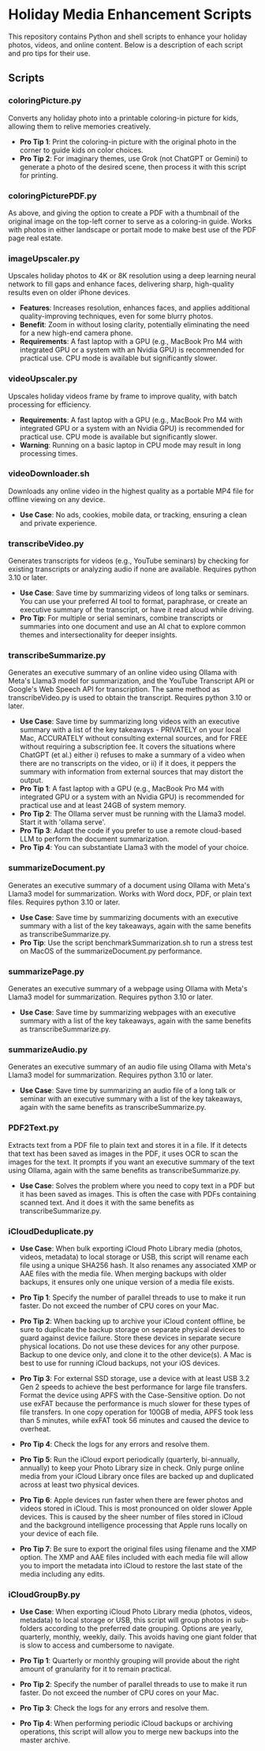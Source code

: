 # Holiday Media Enhancement Scripts

This repository contains Python and shell scripts to enhance your holiday photos, videos, and online content. Below is a description of each script and pro tips for their use.

## Scripts

### coloringPicture.py
Converts any holiday photo into a printable coloring-in picture for kids, allowing them to relive memories creatively.

- **Pro Tip 1**: Print the coloring-in picture with the original photo in the corner to guide kids on color choices.
- **Pro Tip 2**: For imaginary themes, use Grok (not ChatGPT or Gemini) to generate a photo of the desired scene, then process it with this script for printing.

### coloringPicturePDF.py
As above, and giving the option to create a PDF with a thumbnail of the original image on the top-left corner to serve as a coloring-in guide. Works with photos in either landscape or portait mode to make best use of the PDF page real estate.

### imageUpscaler.py
Upscales holiday photos to 4K or 8K resolution using a deep learning neural network to fill gaps and enhance faces, delivering sharp, high-quality results even on older iPhone devices.

- **Features**: Increases resolution, enhances faces, and applies additional quality-improving techniques, even for some blurry photos.
- **Benefit**: Zoom in without losing clarity, potentially eliminating the need for a new high-end camera phone.
- **Requirements**: A fast laptop with a GPU (e.g., MacBook Pro M4 with integrated GPU or a system with an Nvidia GPU) is recommended for practical use. CPU mode is available but significantly slower.

### videoUpscaler.py
Upscales holiday videos frame by frame to improve quality, with batch processing for efficiency.

- **Requirements**: A fast laptop with a GPU (e.g., MacBook Pro M4 with integrated GPU or a system with an Nvidia GPU) is recommended for practical use. CPU mode is available but significantly slower.
- **Warning**: Running on a basic laptop in CPU mode may result in long processing times.

### videoDownloader.sh
Downloads any online video in the highest quality as a portable MP4 file for offline viewing on any device.

- **Use Case**: No ads, cookies, mobile data, or tracking, ensuring a clean and private experience.

### transcribeVideo.py
Generates transcripts for videos (e.g., YouTube seminars) by checking for existing transcripts or analyzing audio if none are available. Requires python 3.10 or later.

- **Use Case**: Save time by summarizing videos of long talks or seminars. You can use your preferred AI tool to format, paraphrase, or create an executive summary of the transcript, or have it read aloud while driving.
- **Pro Tip**: For multiple or serial seminars, combine transcripts or summaries into one document and use an AI chat to explore common themes and intersectionality for deeper insights.

### transcribeSummarize.py
Generates an executive summary of an online video using Ollama with Meta's Llama3 model for summarization, and the YouTube Transcript API or Google's Web Speech API for transcription. The same method as transcribeVideo.py is used to obtain the transcript. Requires python 3.10 or later.

- **Use Case**: Save time by summarizing long videos with an executive summary with a list of the key takeaways - PRIVATELY on your local Mac, ACCURATELY without consulting external sources, and for FREE without requiring a subscription fee. It covers the situations where ChatGPT (et al.) either i) refuses to make a summary of a video when there are no transcripts on the video, or ii) if it does, it peppers the summary with information from external sources that may distort the output.
- **Pro Tip 1**: A fast laptop with a GPU (e.g., MacBook Pro M4 with integrated GPU or a system with an Nvidia GPU) is recommended for practical use and at least 24GB of system memory.
- **Pro Tip 2**: The Ollama server must be running with the Llama3 model. Start it with 'ollama serve'.
- **Pro Tip 3**: Adapt the code if you prefer to use a remote cloud-based LLM to perform the document summarization.
- **Pro Tip 4**: You can substantiate Llama3 with the model of your choice.

### summarizeDocument.py
Generates an executive summary of a document using Ollama with Meta's Llama3 model for summarization. Works with Word docx, PDF, or plain text files. Requires python 3.10 or later.

- **Use Case**: Save time by summarizing documents with an executive summary with a list of the key takeaways, again with the same benefits as transcribeSummarize.py.
- **Pro Tip**: Use the script benchmarkSummarization.sh to run a stress test on MacOS of the summarizeDocument.py performance.

### summarizePage.py
Generates an executive summary of a webpage using Ollama with Meta's Llama3 model for summarization. Requires python 3.10 or later.

- **Use Case**: Save time by summarizing webpages with an executive summary with a list of the key takeaways, again with the same benefits as transcribeSummarize.py.

### summarizeAudio.py
Generates an executive summary of an audio file using Ollama with Meta's Llama3 model for summarization. Requires python 3.10 or later.

- **Use Case**: Save time by summarizing an audio file of a long talk or seminar with an executive summary with a list of the key takeaways, again with the same benefits as transcribeSummarize.py.

### PDF2Text.py
Extracts text from a PDF file to plain text and stores it in a file. If it detects that text has been saved as images in the PDF, it uses OCR to scan the images for the text. It prompts if you want an executive summary of the text using Ollama, again with the same benefits as transcribeSummarize.py.

- **Use Case**: Solves the problem where you need to copy text in a PDF but it has been saved as images. This is often the case with PDFs containing scanned text. And it does it with the same benefits as transcribeSummarize.py.

### iCloudDeduplicate.py

- **Use Case**: When bulk exporting iCloud Photo Library media (photos, videos, metadata) to local storage or USB, this script will rename each file using a unique SHA256 hash. It also renames any associated XMP or AAE files with the media file. When merging backups with older backups, it ensures only one unique version of a media file exists.

- **Pro Tip 1**: Specify the number of parallel threads to use to make it run faster. Do not exceed the number of CPU cores on your Mac.
- **Pro Tip 2**: When backing up to archive your iCloud content offline, be sure to duplicate the backup storage on separate physical devices to guard against device failure. Store these devices in separate secure physical locations. Do not use these devices for any other purpose. Backup to one device only, and clone it to the other device(s). A Mac is best to use for running iCloud backups, not your iOS devices.
- **Pro Tip 3**: For external SSD storage, use a device with at least USB 3.2 Gen 2 speeds to achieve the best performance for large file transfers. Format the device using APFS with the Case-Sensitive option. Do not use exFAT because the performance is much slower for these types of file transfers. In one copy operation for 100GB of media, APFS took less than 5 minutes, while exFAT took 56 minutes and caused the device to overheat.
- **Pro Tip 4**: Check the logs for any errors and resolve them.
- **Pro Tip 5**: Run the iCloud export periodically (quarterly, bi-annually, annually) to keep your Photo Library size in check. Only purge online media from your iCloud Library once files are backed up and duplicated across at least two physical devices.
- **Pro Tip 6**: Apple devices run faster when there are fewer photos and videos stored in iCloud. This is most pronounced on older slower Apple devices. This is caused by the sheer number of files stored in iCloud and the background intelligence processing that Apple runs locally on your device of each file.
- **Pro Tip 7**: Be sure to export the original files using filename and the XMP option. The XMP and AAE files included with each media file will allow you to import the metadata into iCloud to restore the last state of the media including any edits.

### iCloudGroupBy.py

- **Use Case**: When exporting iCloud Photo Library media (photos, videos, metadata) to local storage or USB, this script will group photos in sub-folders according to the preferred date grouping. Options are yearly, quarterly, monthly, weekly, daily. This avoids having one giant folder that is slow to access and cumbersome to navigate.

- **Pro Tip 1**: Quarterly or monthly grouping will provide about the right amount of granularity for it to remain practical.
- **Pro Tip 2**: Specify the number of parallel threads to use to make it run faster. Do not exceed the number of CPU cores on your Mac.
- **Pro Tip 3**: Check the logs for any errors and resolve them.
- **Pro Tip 4**: When performing periodic iCloud backups or archiving operations, this script will allow you to merge new backups into the master archive.

